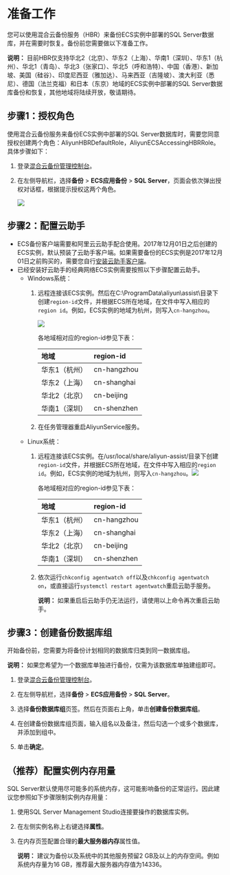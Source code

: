 # 准备工作

您可以使用混合云备份服务（HBR）来备份ECS实例中部署的SQL Server数据库，并在需要时恢复。备份前您需要做以下准备工作。

**说明：** 目前HBR仅支持华北2（北京）、华东2（上海）、华南1（深圳）、华东1（杭州）、华北1（青岛）、华北3（张家口）、华北5（呼和浩特）、中国（香港）、新加坡、美国（硅谷）、印度尼西亚（雅加达）、马来西亚（吉隆坡）、澳大利亚（悉尼）、德国（法兰克福）和日本（东京）地域的ECS实例中部署的SQL Server数据库备份和恢复，其他地域将陆续开放，敬请期待。

## 步骤1：授权角色

使用混合云备份服务来备份ECS实例中部署的SQL Server数据库时，需要您同意授权创建两个角色：AliyunHBRDefaultRole，AliyunECSAccessingHBRRole。具体步骤如下：

1.  登录[混合云备份管理控制台](https://hbr.console.aliyun.com)。

2.  在左侧导航栏，选择**备份** \> **ECS应用备份** \> **SQL Server**，页面会依次弹出授权对话框，根据提示授权这两个角色。

    ![](https://static-aliyun-doc.oss-cn-hangzhou.aliyuncs.com/assets/img/zh-CN/2631549951/p37733.png)


## 步骤2：配置云助手

-   ECS备份客户端需要和阿里云云助手配合使用。2017年12月01日之后创建的ECS实例，默认预装了云助手客户端。如果需要备份的ECS实例是2017年12月01日之前购买的，需要您自行[安装云助手客户端](/cn.zh-CN/运维与监控/云助手/配置云助手客户端/安装云助手客户端.md)。
-   已经安装好云助手的经典网络ECS实例需要按照以下步骤配置云助手。
    -   Windows系统：
        1.  远程连接该ECS实例。然后在C:\\ProgramData\\aliyun\\assist\\目录下创建`region-id`文件，并根据ECS所在地域，在文件中写入相应的`region id`。例如，ECS实例的地域为杭州，则写入`cn-hangzhou`。

            ![](https://static-aliyun-doc.oss-cn-hangzhou.aliyuncs.com/assets/img/zh-CN/3827909951/p39296.png)

            各地域相对应的region-id参见下表：

            |地域|region-id|
            |:-|:--------|
            |华东1（杭州）|cn-hangzhou|
            |华东2（上海）|cn-shanghai|
            |华北2（北京）|cn-beijing|
            |华南1（深圳）|cn-shenzhen|

        2.  在任务管理器重启AliyunService服务。
    -   Linux系统：
        1.  远程连接该ECS实例。在/usr/local/share/aliyun-assist/目录下创建`region-id`文件，并根据ECS所在地域，在文件中写入相应的`region id`。例如，ECS实例的地域为杭州，则写入`cn-hangzhou`。![](https://static-aliyun-doc.oss-cn-hangzhou.aliyuncs.com/assets/img/zh-CN/3827909951/p39297.png)

            各地域相对应的region-id参见下表：

            |地域|region-id|
            |:-|:--------|
            |华东1（杭州）|cn-hangzhou|
            |华东2（上海）|cn-shanghai|
            |华北2（北京）|cn-beijing|
            |华南1（深圳）|cn-shenzhen|

        2.  依次运行`chkconfig agentwatch off`以及`chkconfig agentwatch on`，或直接运行`systemctl restart agentwatch`重启云助手服务。

            **说明：** 如果重启后云助手仍无法运行，请使用以上命令再次重启云助手。


## 步骤3：创建备份数据库组

开始备份前，您需要为将备份计划相同的数据库归类到同一数据库组。

**说明：** 如果您希望为一个数据库单独进行备份，仅需为该数据库单独建组即可。

1.  登录[混合云备份管理控制台](https://hbr.console.aliyun.com)。

2.  在左侧导航栏，选择**备份** \> **ECS应用备份** \> **SQL Server**。

3.  选择**备份数据库组**页签。然后在页面右上角，单击**创建备份数据库组**。

4.  在创建备份数据库组页面，输入组名以及备注，然后勾选一个或多个数据库，并添加到组中。

5.  单击**确定**。


## （推荐）配置实例内存用量

SQL Server默认使用尽可能多的系统内存，这可能影响备份的正常运行。因此建议您参照如下步骤限制实例内存用量：

1.  使用SQL Server Management Studio连接要操作的数据库实例。

2.  在左侧实例名称上右键选择**属性**。

3.  在内存页签配置合理的**最大服务器内存**属性值。

    **说明：** 建议为备份以及系统中的其他服务预留2 GB及以上的内存空间。例如系统内存量为16 GB，推荐最大服务器内存值为14336。


